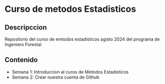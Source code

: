# Curso de metodos Estadisticos
## Descripccion
Repositorio del curso de emtodos estadisticos agisto 2024 del programa de Ingeniero Forestal 

## Contenido 

+ Semana 1: Introduccion al curos de Metodos Estadisticos
+ Semana 2: Crear nuestra cuenta de Github 
